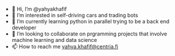 - 👋 Hi, I’m @yahyakhafif
- 👀 I’m interested in self-driving cars and trading bots 
- 🌱 I’m currently learning python in parallel trying to be a back end developer
- 💞️ I’m looking to collaborate on prgramming projects that involve machine learning and data science
- 📫 How to reach me yahya.khafif@centria.fi

<!---
yahyakhafif/yahyakhafif is a ✨ special ✨ repository because its `README.md` (this file) appears on your GitHub profile.
You can click the Preview link to take a look at your changes.
--->
